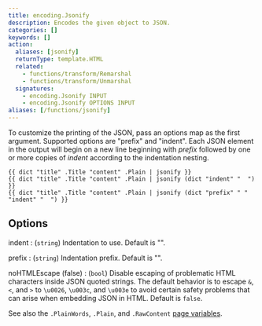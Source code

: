 ```yaml
---
title: encoding.Jsonify
description: Encodes the given object to JSON.
categories: []
keywords: []
action:
  aliases: [jsonify]
  returnType: template.HTML
  related:
    - functions/transform/Remarshal
    - functions/transform/Unmarshal
  signatures:
    - encoding.Jsonify INPUT
    - encoding.Jsonify OPTIONS INPUT
aliases: [/functions/jsonify]
---
```


To customize the printing of the JSON, pass an options map as the first
argument.  Supported options are "prefix" and "indent".  Each JSON element in
the output will begin on a new line beginning with *prefix* followed by one or
more copies of *indent* according to the indentation nesting.

```go-html-template
{{ dict "title" .Title "content" .Plain | jsonify }}
{{ dict "title" .Title "content" .Plain | jsonify (dict "indent" "  ") }}
{{ dict "title" .Title "content" .Plain | jsonify (dict "prefix" " " "indent" "  ") }}
```

## Options

indent
: (`string`) Indentation to use. Default is "".

prefix
: (`string`) Indentation prefix. Default is "".

noHTMLEscape (false)
: (`bool`) Disable escaping of problematic HTML characters inside JSON quoted strings. The default behavior is to escape `&`, `<`, and `>` to `\u0026`, `\u003c`, and `\u003e` to avoid certain safety problems that can arise when embedding JSON in HTML. Default is `false`.

See also the `.PlainWords`, `.Plain`, and `.RawContent` [page variables].

[page variables]: /variables/page/
